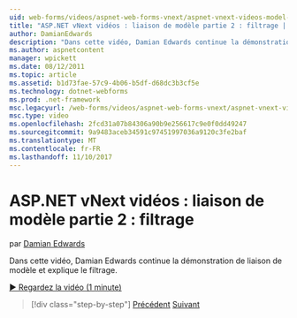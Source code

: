 ```yaml
---
uid: web-forms/videos/aspnet-web-forms-vnext/aspnet-vnext-videos-model-binding-part-2-filtering
title: "ASP.NET vNext vidéos : liaison de modèle partie 2 : filtrage | Documents Microsoft"
author: DamianEdwards
description: "Dans cette vidéo, Damian Edwards continue la démonstration de liaison de modèle et explique le filtrage."
ms.author: aspnetcontent
manager: wpickett
ms.date: 08/12/2011
ms.topic: article
ms.assetid: b1d73fae-57c9-4b06-b5df-d68dc3b3cf5e
ms.technology: dotnet-webforms
ms.prod: .net-framework
msc.legacyurl: /web-forms/videos/aspnet-web-forms-vnext/aspnet-vnext-videos-model-binding-part-2-filtering
msc.type: video
ms.openlocfilehash: 2fcd31a07b84306a90b9e256617c9e0f0dd49247
ms.sourcegitcommit: 9a9483aceb34591c97451997036a9120c3fe2baf
ms.translationtype: MT
ms.contentlocale: fr-FR
ms.lasthandoff: 11/10/2017
---
```

<a name="aspnet-vnext-videos-model-binding-part-2---filtering"></a>ASP.NET vNext vidéos : liaison de modèle partie 2 : filtrage
====================
par [Damian Edwards](https://github.com/DamianEdwards)

Dans cette vidéo, Damian Edwards continue la démonstration de liaison de modèle et explique le filtrage.

[&#9654; Regardez la vidéo (1 minute)](https://channel9.msdn.com/Blogs/ASP-NET-Site-Videos/aspnet-vnext-videos-model-binding-part-2-filtering)

>[!div class="step-by-step"]
[Précédent](aspnet-vnext-videos-model-binding-part-1-selecting-data.md)
[Suivant](aspnet-vnext-videos-model-binding-part-3-updating.md)

